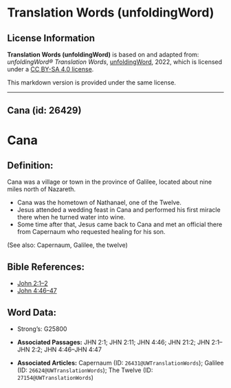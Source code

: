 # Translation Words (unfoldingWord)

## License Information

**Translation Words (unfoldingWord)** is based on and adapted from: _unfoldingWord® Translation Words_, [unfoldingWord](https://unfoldingword.org/utw), 2022, which is licensed under a [CC BY-SA 4.0 license](https://creativecommons.org/licenses/by-sa/4.0/legalcode.en).

This markdown version is provided under the same license.



--------------------------------

## Cana (id: 26429)

Cana
====

Definition:
-----------

Cana was a village or town in the province of Galilee, located about nine miles north of Nazareth.

* Cana was the hometown of Nathanael, one of the Twelve.
* Jesus attended a wedding feast in Cana and performed his first miracle there when he turned water into wine.
* Some time after that, Jesus came back to Cana and met an official there from Capernaum who requested healing for his son.

(See also: Capernaum, Galilee, the twelve)

Bible References:
-----------------

* [John 2:1–2](https://ref.ly/John2:1-John2:2)
* [John 4:46–47](https://ref.ly/John4:46-John4:47)

Word Data:
----------

* Strong’s: G25800

* **Associated Passages:** JHN 2:1; JHN 2:11; JHN 4:46; JHN 21:2; JHN 2:1–JHN 2:2; JHN 4:46–JHN 4:47
* **Associated Articles:** Capernaum (ID: `26431@UWTranslationWords`); Galilee (ID: `26624@UWTranslationWords`); The Twelve (ID: `27154@UWTranslationWords`)


